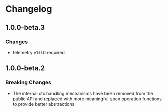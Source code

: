 # Changelog

## 1.0.0-beta.3

### Changes

* telemetry v1.0.0 required

## 1.0.0-beta.2

### Breaking Changes

* The internal ctx handling mechanisms have been removed from the public API and replaced with more meaningful span operation functions to provide better abstractions
